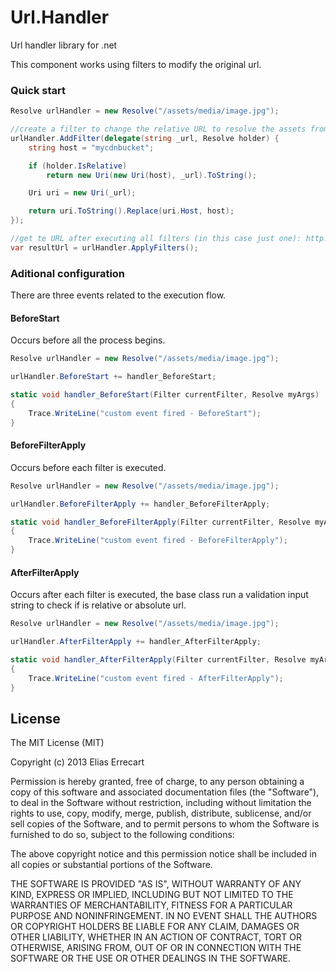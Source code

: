 Url.Handler
===========

Url handler library for .net

This component works using filters to modify the original url.

### Quick start
```csharp
Resolve urlHandler = new Resolve("/assets/media/image.jpg");

//create a filter to change the relative URL to resolve the assets from a CDN
urlHandler.AddFilter(delegate(string _url, Resolve holder) {
    string host = "mycdnbucket";

    if (holder.IsRelative)
        return new Uri(new Uri(host), _url).ToString();

    Uri uri = new Uri(_url);

    return uri.ToString().Replace(uri.Host, host);
});

//get te URL after executing all filters (in this case just one): http://mycdnbucket/assets/media/image.jpg
var resultUrl = urlHandler.ApplyFilters();
```
### Aditional configuration
There are three events related to the execution flow.

#### BeforeStart
Occurs before all the process begins.
```csharp
Resolve urlHandler = new Resolve("/assets/media/image.jpg");

urlHandler.BeforeStart += handler_BeforeStart;

static void handler_BeforeStart(Filter currentFilter, Resolve myArgs)
{
    Trace.WriteLine("custom event fired - BeforeStart");
}
```
#### BeforeFilterApply
Occurs before each filter is executed.
```csharp
Resolve urlHandler = new Resolve("/assets/media/image.jpg");

urlHandler.BeforeFilterApply += handler_BeforeFilterApply;

static void handler_BeforeFilterApply(Filter currentFilter, Resolve myArgs)
{
    Trace.WriteLine("custom event fired - BeforeFilterApply");
}
```
#### AfterFilterApply
Occurs after each filter is executed, the base class run a validation input string to check if is relative or absolute url.
```csharp
Resolve urlHandler = new Resolve("/assets/media/image.jpg");

urlHandler.AfterFilterApply += handler_AfterFilterApply;

static void handler_AfterFilterApply(Filter currentFilter, Resolve myArgs)
{
    Trace.WriteLine("custom event fired - AfterFilterApply");
}
```

License
-------

The MIT License (MIT)

Copyright (c) 2013 Elias Errecart

Permission is hereby granted, free of charge, to any person obtaining a copy
of this software and associated documentation files (the "Software"), to deal
in the Software without restriction, including without limitation the rights
to use, copy, modify, merge, publish, distribute, sublicense, and/or sell
copies of the Software, and to permit persons to whom the Software is
furnished to do so, subject to the following conditions:

The above copyright notice and this permission notice shall be included in
all copies or substantial portions of the Software.

THE SOFTWARE IS PROVIDED "AS IS", WITHOUT WARRANTY OF ANY KIND, EXPRESS OR
IMPLIED, INCLUDING BUT NOT LIMITED TO THE WARRANTIES OF MERCHANTABILITY,
FITNESS FOR A PARTICULAR PURPOSE AND NONINFRINGEMENT. IN NO EVENT SHALL THE
AUTHORS OR COPYRIGHT HOLDERS BE LIABLE FOR ANY CLAIM, DAMAGES OR OTHER
LIABILITY, WHETHER IN AN ACTION OF CONTRACT, TORT OR OTHERWISE, ARISING FROM,
OUT OF OR IN CONNECTION WITH THE SOFTWARE OR THE USE OR OTHER DEALINGS IN
THE SOFTWARE.
